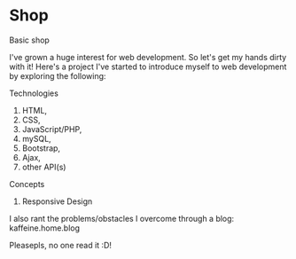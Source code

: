 # Shop
Basic shop

I've grown a huge interest for web development.  So let's get my hands dirty with it!
Here's a project I've started to introduce myself to web development by exploring the following:

Technologies

1. HTML, 
2. CSS,
3. JavaScript/PHP, 
4. mySQL,
5. Bootstrap,
6. Ajax,
7. other API(s)

Concepts 

1. Responsive Design



I also rant the problems/obstacles I overcome through a blog:
kaffeine.home.blog



Pleasepls, no one read it :D!

